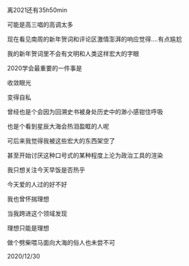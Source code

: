 离2021还有35h50min

可能是高三唱的高调太多

现在看见南周的新年贺词和评论区激情澎湃的响应觉得....有点尴尬

我的新年贺词里不会有文明和人类这样宏大的字眼

2020学会最重要的一件事是

收敛眼光

变得自私

曾经也是个会因为回溯史书被身处历史中的渺小感钳住呼吸

也是个看到星辰大海会热泪盈眶的人呢

可后来我觉得我被这些宏大的东西架空了

甚至开始讨厌这种口号式的某种程度上沦为政治工具的渲染

我只想关注今天早饭是否热乎

今天爱的人过的好不好

我也曾怀揣理想

当我跨进这个领域发现

理想只能是理想

做个劈柴喂马面向大海的俗人也未尝不可

2020/12/30
